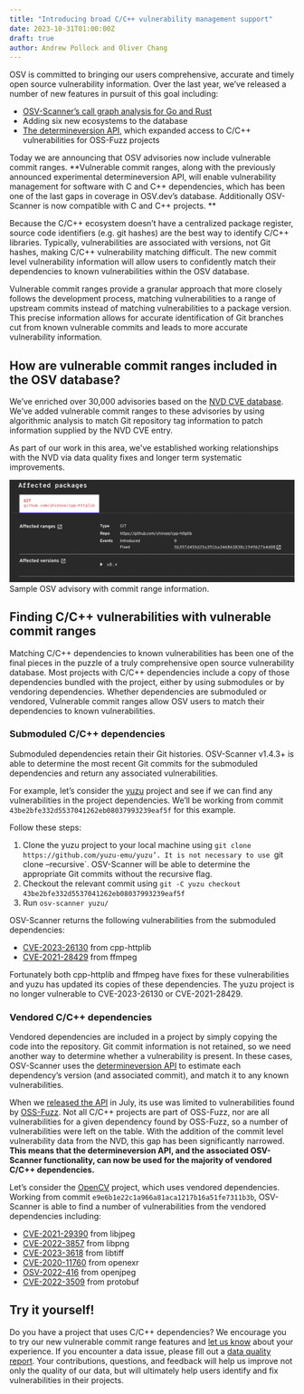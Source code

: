 ```yaml
---
title: "Introducing broad C/C++ vulnerability management support"
date: 2023-10-31T01:00:00Z
draft: true
author: Andrew Pollock and Oliver Chang
---
```

OSV is committed to bringing our users comprehensive, accurate and timely open source vulnerability information. Over the last year, we’ve released a number of new features in pursuit of this goal including:
- [OSV-Scanner’s call graph analysis for Go and Rust](https://google.github.io/osv-scanner/experimental/#scanning-with-call-analysis)
- Adding six new ecosystems to the database
- [The determineversion API](https://osv.dev/blog/posts/using-the-determineversion-api/), which expanded access to C/C++ vulnerabilities for OSS-Fuzz projects 

Today we are announcing that OSV advisories now include vulnerable commit ranges. **Vulnerable commit ranges, along with the previously announced experimental determineversion API, will enable vulnerability management for software with C and C++ dependencies, which has been one of the last gaps in coverage in OSV.dev’s database. Additionally OSV-Scanner is now compatible with C and C++ projects. **
<!--more-->

Because the C/C++ ecosystem doesn’t have a centralized package register, source code identifiers (e.g. git hashes) are the best way to identify C/C++ libraries. Typically, vulnerabilities are associated with versions, not Git hashes, making C/C++ vulnerability matching difficult. The new commit level vulnerability information will allow users to confidently match their dependencies to known vulnerabilities within the OSV database. 

Vulnerable commit ranges provide a granular approach that more closely follows the development process, matching vulnerabilities to a range of upstream commits instead of matching vulnerabilities to a package version. This precise information allows for accurate identification of Git branches cut from known vulnerable commits and leads to more accurate vulnerability information.

## How are vulnerable commit ranges included in the OSV database?

We’ve enriched over 30,000 advisories based on the [NVD CVE database](https://nvd.nist.gov/vuln/search). We’ve added vulnerable commit ranges to these advisories by using algorithmic analysis to match Git repository tag information to patch information supplied by the NVD CVE entry. 

As part of our work in this area, we've established working relationships with the NVD via data quality fixes and longer term systematic improvements.

![Image shows the vulnerable commit ranges for CVE-2023-26130. More information is available in the "Submoduled C/C++ dependencies" section.](commit-range.png "Vulnerable commit ranges for CVE-2023-26130")
Sample OSV advisory with commit range information.

## Finding C/C++ vulnerabilities with vulnerable commit ranges

Matching C/C++ dependencies to known vulnerabilities has been one of the final pieces in the puzzle of a truly comprehensive open source vulnerability database. Most projects with C/C++ dependencies include a copy of those dependencies bundled with the project, either by using submodules or by vendoring dependencies. Whether dependencies are submoduled or vendored, Vulnerable commit ranges allow OSV users to match their dependencies to known vulnerabilities. 

### Submoduled C/C++ dependencies

Submoduled dependencies retain their Git histories. OSV-Scanner v1.4.3+ is able to determine the most recent Git commits for the submoduled dependencies and return any associated vulnerabilities. 

For example, let’s consider the [yuzu](https://github.com/yuzu-emu/yuzu) project and see if we can find any vulnerabilities in the project dependencies. We’ll be working from commit `43be2bfe332d5537041262eb08037993239eaf5f` for this example. 

Follow these steps:

1. Clone the yuzu project to your local machine using `git clone https://github.com/yuzu-emu/yuzu’. It is not necessary to use `git clone –recursive`. OSV-Scanner will be able to determine the appropriate Git commits without the recursive flag. 
2. Checkout the relevant commit using `git -C yuzu checkout 43be2bfe332d5537041262eb08037993239eaf5f`
3. Run `osv-scanner yuzu/`

OSV-Scanner returns the following vulnerabilities from the submoduled dependencies:

- [CVE-2023-26130](https://osv.dev/vulnerability/CVE-2023-26130) from cpp-httplib
- [CVE-2021-28429](https://osv.dev/vulnerability/CVE-2021-28429) from ffmpeg

Fortunately both cpp-httplib and ffmpeg have fixes for these vulnerabilities and yuzu has updated its copies of these dependencies. The yuzu project is no longer vulnerable to CVE-2023-26130 or CVE-2021-28429.

### Vendored C/C++ dependencies

Vendored dependencies are included in a project by simply copying the code into the repository. Git commit information is not retained, so we need another way to determine whether a vulnerability is present. In these cases, OSV-Scanner uses the [determineversion API](https://google.github.io/osv.dev/post-v1-determineversion/) to estimate each dependency’s version (and associated commit), and match it to any known vulnerabilities. 

When we [released the API](https://osv.dev/blog/posts/using-the-determineversion-api/) in July, its use was limited to vulnerabilities found by [OSS-Fuzz](https://google.github.io/oss-fuzz/). Not all C/C++ projects are part of OSS-Fuzz, nor are all vulnerabilities for a given dependency found by OSS-Fuzz, so a number of vulnerabilities were left on the table. With the addition of the commit level vulnerability data from the NVD, this gap has been significantly narrowed. **This means that the determineversion API, and the associated OSV-Scanner functionality, can now be used for the majority of vendored C/C++ dependencies.** 

Let’s consider the [OpenCV](https://github.com/opencv/opencv) project, which uses vendored dependencies. Working from commit `e9e6b1e22c1a966a81aca1217b16a51fe7311b3b`, OSV-Scanner is able to find a number of vulnerabilities from the vendored dependencies including:

- [CVE-2021-29390](https://osv.dev/vulnerability/CVE-2021-29390) from libjpeg 
- [CVE-2022-3857](https://osv.dev/vulnerability/CVE-2022-3857) from libpng 
- [CVE-2023-3618](https://osv.dev/vulnerability/CVE-2023-3618) from libtiff 
- [CVE-2020-11760](https://osv.dev/vulnerability/CVE-2020-11760) from openexr
- [OSV-2022-416](https://osv.dev/vulnerability/OSV-2022-416) from openjpeg
- [CVE-2022-3509](https://osv.dev/vulnerability/CVE-2022-3509) from protobuf

## Try it yourself!

Do you have a project that uses C/C++ dependencies? We encourage you to try our new vulnerable commit range features and [let us know](https://github.com/google/osv.dev/issues/new/) about your experience. If you encounter a data issue, please fill out a [data quality report](https://github.com/google/osv.dev/issues/new?assignees=&labels=data+quality&projects=&template=converted-nvd-cve-data-quality-report.md&title=Data+quality+issue+with+CVE-yyyy-nnnn). Your contributions, questions, and feedback will help us improve not only the quality of our data, but will ultimately help users identify and fix vulnerabilities in their projects. 